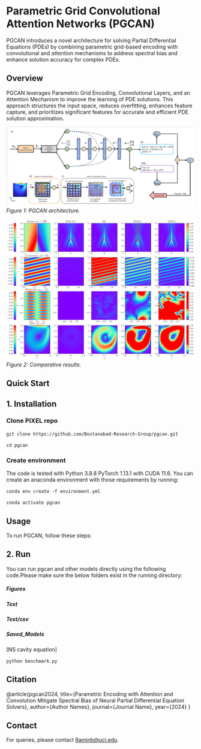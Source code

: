 # Parametric Grid Convolutional Attention Networks (PGCAN)

PGCAN introduces a novel architecture for solving Partial Differential Equations (PDEs) by combining parametric grid-based encoding with convolutional and attention mechanisms to address spectral bias and enhance solution accuracy for complex PDEs.

## Overview

PGCAN leverages Parametric Grid Encoding, Convolutional Layers, and an Attention Mechanism to improve the learning of PDE solutions. This approach structures the input space, reduces overfitting, enhances feature capture, and prioritizes significant features for accurate and efficient PDE solution approximation.

![PGCAN Architecture](figures/figure1.PNG)
_Figure 1: PGCAN architecture._

![Solution Comparison](figures/sol.png)
_Figure 2: Comparative results._



## Quick Start

## 1. Installation

### Clone PIXEL repo

```
git clone https://github.com/Bostanabad-Research-Group/pgcan.git
```
```
cd pgcan
```

### Create environment

The code is tested with Python 3.8.8 PyTorch 1.13.1 with CUDA 11.6. 
You can create an anaconda environment with those requirements by running:

```
conda env create -f environment.yml
```
```
conda activate pgcan
```



## Usage

To run PGCAN, follow these steps:

## 2. Run
You can run pgcan and other models directly using the following code.Please make sure the below folders exist in the running directory:
##### Figures
##### Text
##### Text/csv
##### Saved_Models

[NS cavity equation]
```
python benchmark.py
```


## Citation

@article{pgcan2024,
  title={Parametric Encoding with Attention and Convolution Mitigate Spectral Bias of Neural Partial Differential Equation Solvers},
  author={Author Names},
  journal={Journal Name},
  year={2024}
}



## Contact

For queries, please contact Raminb@uci.edu.


